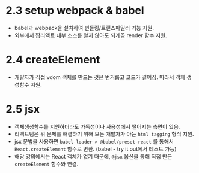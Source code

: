 # 2.3 setup webpack & babel
 - babel과 webpack을 설치하여 번들링/트랜스파일러 기능 지원.
 - 외부에서 짭리액트 내부 소스를 알지 않아도 되게끔 render 함수 지원.

# 2.4 createElement
 - 개발자가 직접 vdom 객체를 만드는 것은 번거롭고 코드가 길어짐. 따라서 객체 생성함수 지원.

# 2.5 jsx
 - 객체생성함수를 지원하더라도 가독성이나 사용성에서 떨어지는 측면이 있음. 
 - 리액트팀은 위 문제를 해결하기 위해 모든 개발자가 아는 `html tagging` 형식 지원.
 - jsx 문법을 사용하면 `babel-loader > @babel/preset-react` 를 통해서 `React.createElement` 함수로 변환. (babel - try it out에서 테스트 가능)
 - 해당 강의에서는 React 객체가 없기 때문에, `@jsx` 옵션을 통해 직접 만든 `createElement` 함수와 연결.